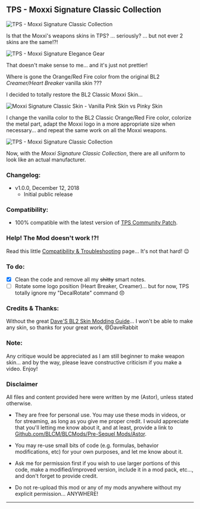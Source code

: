 ## TPS - Moxxi Signature Classic Collection

![TPS - Moxxi Signature Classic Collection](https://imgur.com/xn7T0pr.jpg "Don't worry guys... even if my screen capture show French text, my mods are in English")

Is that the Moxxi's weapons skins in TPS? ... seriously? ... but not ever 2 skins are the same!?! 

![TPS - Moxxi Signature Elegance Gear](https://imgur.com/JbYPZTA.jpg "Don't worry guys... even if my screen capture show French text, my mods are in English")

That doesn't make sense to me... and it's just not prettier!

Where is gone the Orange/Red Fire color from the original BL2 *Creamer/Heart Breaker* vanilla skin ???

I decided to totally restore the BL2 Classic Moxxi Skin...

![Moxxi Signature Classic Skin - Vanilla Pink Skin vs Pinky Skin](https://imgur.com/aYiBzCJ.jpg "Don't worry guys... even if my screen capture show French text, my mods are in English")

I change the vanilla color to the BL2 Classic Orange/Red Fire color, colorize the metal part, adapt the Moxxi logo in a more appropriate size when necessary... and repeat the same work on all the Moxxi weapons.

![TPS - Moxxi Signature Classic Collection](https://imgur.com/LT6cLyc.jpg "Don't worry guys... even if my screen capture show French text, my mods are in English")

Now, with the *Moxxi Signature Classic Collection*, there are all uniform to look like an actual manufacturer.

### Changelog:
- v1.0.0, December 12, 2018
  - Initial public release
 
### Compatibility:

- 100% compatible with the latest version of [TPS Community Patch](https://github.com/BLCM/BLCMods/tree/master/Pre%20Sequel%20Mods/Community%20Patch).

### Help! The Mod doesn't work !?!

Read this little [Compatibility & Troubleshooting](https://github.com/BLCM/BLCMods/tree/master/Pre%20Sequel%20Mods/Astor/Compatibility%20%26%20Troubleshooting) page... It's not that hard!  :wink:

### To do:

- [x] Clean the code and remove all my ~~shitty~~ smart notes.
- [ ] Rotate some logo position (Heart Breaker, Creamer)... but for now, TPS totally ignore my "DecalRotate" command :disappointed:

### Credits & Thanks:

Without the great [Dave'S BL2 Skin Modding Guide](https://cdn.rawgit.com/BLCM/BLCMods/bb1933f7/Borderlands%202%20mods/Dave/DAVE%27S%20BL2%20SKIN%20MODDING%20GUIDE.pdf)... I won't be able to make any skin, so thanks for your great work, @DaveRabbit
  
### Note: 

Any critique would be appreciated as I am still beginner to make weapon skin... and by the way, please leave constructive criticism if you make a video. 
Enjoy!

### Disclaimer

All files and content provided here were written by me (Astor), unless stated otherwise.

- They are free for personal use. You may use these mods in videos, or for streaming, as long as you give me proper credit. I would appreciate that you'll letting me know about it, and at least, provide a link to [Github.com/BLCM/BLCMods/Pre-Sequel Mods/Astor](https://github.com/BLCM/BLCMods/tree/master/Pre%20Sequel%20Mods/Astor).

- You may re-use small bits of code (e.g. formulas, behavior modifications, etc) for your own purposes, and let me know about it. 

- Ask me for permission first if you wish to use larger portions of this code, make a modified/improved version, include it in a mod pack, etc..., and don't forget to provide credit.

- Do not re-upload this mod or any of my mods anywhere without my explicit permission... ANYWHERE!

* * * * *



